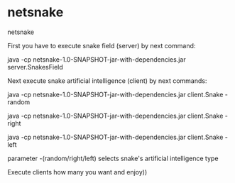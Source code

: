 netsnake
========

netsnake

First you have to execute snake field (server) by next command:

java -cp netsnake-1.0-SNAPSHOT-jar-with-dependencies.jar server.SnakesField

Next execute snake artificial intelligence (client) by next commands:

java -cp netsnake-1.0-SNAPSHOT-jar-with-dependencies.jar client.Snake -random

java -cp netsnake-1.0-SNAPSHOT-jar-with-dependencies.jar client.Snake -right

java -cp netsnake-1.0-SNAPSHOT-jar-with-dependencies.jar client.Snake -left


parameter -(random/right/left) selects snake's artificial intelligence type

Execute clients how many you want and enjoy))
